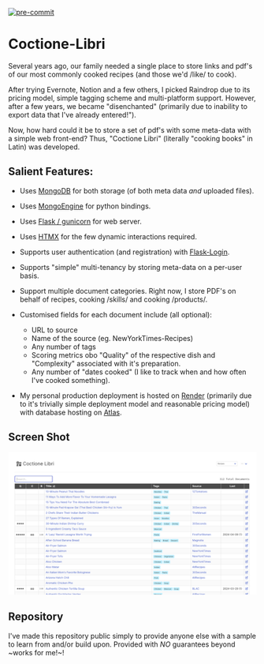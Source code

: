 [![pre-commit](https://img.shields.io/badge/pre--commit-enabled-brightgreen?logo=pre-commit)](https://github.com/pre-commit/pre-commit)


# Coctione-Libri

Several years ago, our family needed a single place to store links and pdf's of our most commonly cooked recipes (and those we'd /like/ to cook).

After trying Evernote, Notion and a few others, I picked Raindrop due to its pricing model, simple tagging scheme and multi-platform support. However, after a few years, we became "disenchanted" (primarily due to inability to export data that I've already entered!").

Now, how hard could it be to store a set of pdf's with some meta-data with a simple web front-end? Thus, "Coctione Libri" (literally "cooking books" in Latin) was developed.

## Salient Features:

- Uses [MongoDB](https://www.mongodb.com/) for both storage (of both meta data *and* uploaded files).

- Uses [MongoEngine](http://mongoengine.org/) for python bindings.

- Uses [Flask / gunicorn](https://flask.palletsprojects.com/en/3.0.x/) for web server.

- Uses [HTMX](https://htmx.org/) for the few dynamic interactions required.

- Supports user authentication (and registration) with [Flask-Login](https://github.com/maxcountryman/flask-login).

- Supports "simple" multi-tenancy by storing meta-data on a per-user basis.

- Support multiple document categories. Right now, I store PDF's on behalf of recipes, cooking /skills/ and cooking /products/.

- Customised fields for each document include (all optional):
  - URL to source
  - Name of the source (eg. NewYorkTimes-Recipes)
  - Any number of tags
  - Scoring metrics obo "Quality" of the respective dish and "Complexity" associated with it's preparation.
  - Any number of "dates cooked" (I like to track when and how often I've cooked something).

- My personal production deployment is hosted on [Render](https://render.com) (primarily due to it's trivially simple deployment model and reasonable pricing model) with database hosting on [Atlas](https://www.mongodb.com/products/platform/atlas-database).

## Screen Shot

![Home Page](https://github.com/PBorocz/coctione_libri/blob/trunk/app/static/images/readme_use/MainScreen-2024-05-31.png)

## Repository

I've made this repository public simply to provide anyone else with a sample to learn from and/or build upon. Provided with *NO* guarantees beyond ~works for me!~!
